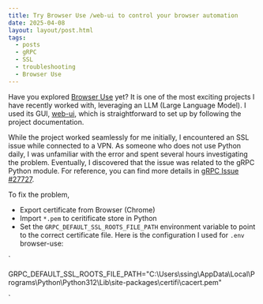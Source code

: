 ```yaml
---
title: Try Browser Use /web-ui to control your browser automation
date: 2025-04-08
layout: layout/post.html
tags:
  - posts
  - gRPC
  - SSL
  - troubleshooting
  - Browser Use
---
```


Have you explored [Browser Use](https://github.com/browser-use/browser-use) yet? It is one of the most exciting projects I have recently worked with, leveraging an LLM (Large Language Model). I used its GUI, [web-ui](https://github.com/browser-use/web-ui), which is straightforward to set up by following the project documentation.

While the project worked seamlessly for me initially, I encountered an SSL issue while connected to a VPN. As someone who does not use Python daily, I was unfamiliar with the error and spent several hours investigating the problem. Eventually, I discovered that the issue was related to the gRPC Python module. For reference, you can find more details in [gRPC Issue #27727](https://github.com/grpc/grpc/issues/27727).

To fix the problem, 
- Export certificate from Browser (Chrome)
- Import `*.pem` to ceritificate store in Python
- Set the `GRPC_DEFAULT_SSL_ROOTS_FILE_PATH` environment variable to point to the correct certificate file. Here is the configuration I used for `.env` browser-use:

`

GRPC_DEFAULT_SSL_ROOTS_FILE_PATH="C:\\Users\\ssing\\AppData\\Local\\Programs\\Python\\Python312\\Lib\\site-packages\\certifi\\cacert.pem"


`